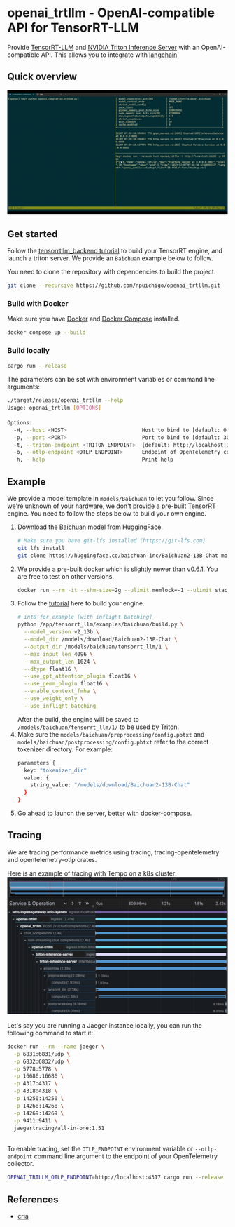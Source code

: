 # openai_trtllm - OpenAI-compatible API for TensorRT-LLM

Provide [TensorRT-LLM](https://github.com/NVIDIA/TensorRT-LLM)
and [NVIDIA Triton Inference Server](https://github.com/triton-inference-server/tensorrtllm_backend)
with an OpenAI-compatible API. This allows you to integrate with [langchain](https://github.com/langchain-ai/langchain)

## Quick overview

![demo](images/demo.gif)

## Get started

Follow
the [tensorrtllm_backend tutorial](https://github.com/triton-inference-server/tensorrtllm_backend#using-the-tensorrt-llm-backend)
to build your TensorRT engine, and launch a triton server. We provide an `Baichuan` example below to follow.

You need to clone the repository with dependencies to build the project.

```bash
git clone --recursive https://github.com/npuichigo/openai_trtllm.git
```

### Build with Docker

Make sure you have [Docker](https://docs.docker.com/get-docker/) and [Docker Compose](https://docs.docker.com/compose/)
installed.

```bash
docker compose up --build
```

### Build locally

```bash
cargo run --release
```

The parameters can be set with environment variables or command line arguments:

```bash
./target/release/openai_trtllm --help
Usage: openai_trtllm [OPTIONS]

Options:
  -H, --host <HOST>                        Host to bind to [default: 0.0.0.0]
  -p, --port <PORT>                        Port to bind to [default: 3000]
  -t, --triton-endpoint <TRITON_ENDPOINT>  [default: http://localhost:16001]
  -o, --otlp-endpoint <OTLP_ENDPOINT>      Endpoint of OpenTelemetry collector
  -h, --help                               Print help
```

## Example

We provide a model template in `models/Baichuan` to let you follow. Since we're unknown of your hardware, we don't
provide a pre-built TensorRT engine. You need to follow the steps below to build your own engine.

1. Download the [Baichuan](https://huggingface.co/baichuan-inc/Baichuan2-13B-Chat) model from HuggingFace.
   ```bash
   # Make sure you have git-lfs installed (https://git-lfs.com)
   git lfs install
   git clone https://huggingface.co/baichuan-inc/Baichuan2-13B-Chat models/download/Baichuan2-13B-Chat
   ```
2. We provide a pre-built docker which is slightly newer
   than [v0.6.1](https://github.com/NVIDIA/TensorRT-LLM/tree/v0.6.1).
   You are free to test on other versions.
   ```bash
   docker run --rm -it --shm-size=2g --ulimit memlock=-1 --ulimit stack=67108864 --gpus=all -v /models:/models npuichigo/tritonserver-trtllm:711a28d bash
   ```
3. Follow the [tutorial](https://github.com/NVIDIA/TensorRT-LLM/tree/v0.6.1/examples/baichuan) here to build your
   engine.
   ```bash
   # int8 for example [with inflight batching]
   python /app/tensorrt_llm/examples/baichuan/build.py \
     --model_version v2_13b \
     --model_dir /models/download/Baichuan2-13B-Chat \
     --output_dir /models/baichuan/tensorrt_llm/1 \
     --max_input_len 4096 \
     --max_output_len 1024 \
     --dtype float16 \
     --use_gpt_attention_plugin float16 \
     --use_gemm_plugin float16 \
     --enable_context_fmha \
     --use_weight_only \
     --use_inflight_batching
   ```
   After the build, the engine will be saved to `/models/baichuan/tensorrt_llm/1/` to be used by Triton.
4. Make sure the `models/baichuan/preprocessing/config.pbtxt` and `models/baichuan/postprocessing/config.pbtxt` refer
   to the correct tokenizer directory. For example:
   ```bash
   parameters {
     key: "tokenizer_dir"
     value: {
       string_value: "/models/download/Baichuan2-13B-Chat"
     }
   }
   ```
5. Go ahead to launch the server, better with docker-compose.

## Tracing

We are tracing performance metrics using tracing, tracing-opentelemetry and opentelemetry-otlp crates.

Here is an example of tracing with Tempo on a k8s cluster:
<img src="images/trace.png" width=600>

Let's say you are running a Jaeger instance locally, you can run the following command to start it:

```bash
docker run --rm --name jaeger \
  -p 6831:6831/udp \
  -p 6832:6832/udp \
  -p 5778:5778 \
  -p 16686:16686 \
  -p 4317:4317 \
  -p 4318:4318 \
  -p 14250:14250 \
  -p 14268:14268 \
  -p 14269:14269 \
  -p 9411:9411 \
  jaegertracing/all-in-one:1.51
  
```

To enable tracing, set the `OTLP_ENDPOINT` environment variable or `--otlp-endpoint` command line
argument to the endpoint of your OpenTelemetry collector.

```bash
OPENAI_TRTLLM_OTLP_ENDPOINT=http://localhost:4317 cargo run --release
```

## References

- [cria](https://github.com/AmineDiro/cria)
